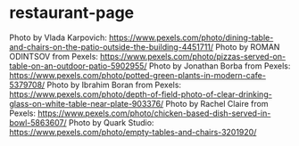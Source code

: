 # restaurant-page






Photo by Vlada Karpovich: https://www.pexels.com/photo/dining-table-and-chairs-on-the-patio-outside-the-building-4451711/
Photo by ROMAN ODINTSOV from Pexels: https://www.pexels.com/photo/pizzas-served-on-table-on-an-outdoor-patio-5902955/
Photo by Jonathan Borba from Pexels: https://www.pexels.com/photo/potted-green-plants-in-modern-cafe-5379708/
Photo by Ibrahim Boran from Pexels: https://www.pexels.com/photo/depth-of-field-photo-of-clear-drinking-glass-on-white-table-near-plate-903376/
Photo by Rachel Claire from Pexels: https://www.pexels.com/photo/chicken-based-dish-served-in-bowl-5863607/
Photo by Quark Studio: https://www.pexels.com/photo/empty-tables-and-chairs-3201920/